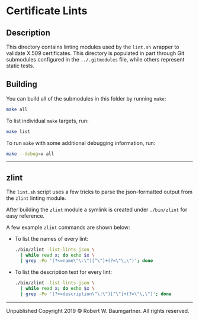 # Certificate Lints

## Description
This directory contains linting modules used by the ```lint.sh``` wrapper to validate X.509 certificates.
This directory is populated in part through Git submodules configured in the ```../.gitmodules``` file, while others represent static tests.

## Building
You can build all of the submodules in this folder by running ```make```:
```bash
make all
```

To list individual ```make``` targets, run:
```bash
make list
```

To run ```make``` with some additional debugging information, run:
```bash
make --debug=v all
```

---

## zlint
The ```lint.sh``` script uses a few tricks to parse the json-formatted output from the ```zlint``` linting module.

After building the ```zlint``` module a symlink is created under ```./bin/zlint``` for easy reference.

A few example ```zlint``` commands are shown below:

  - To list the names of every lint:
    ```bash
    ./bin/zlint -list-lints-json \
      | while read x; do echo $x \
      | grep -Po '(?<=name\"\:\")[^\"]+(?=\"\,\")'; done
    ```

  - To list the description text for every lint:
    ```bash
    ./bin/zlint -list-lints-json \
      | while read x; do echo $x \
      | grep -Po '(?<=description\"\:\")[^\"]+(?=\"\,\")'; done
    ```

---

Unpublished Copyright 2019 © Robert W. Baumgartner. All rights reserved.
